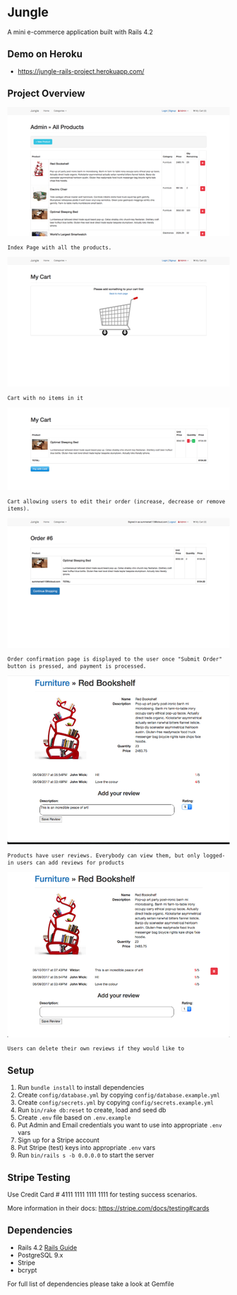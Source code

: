 # Jungle

A mini e-commerce application built with Rails 4.2


## Demo on Heroku

* https://jungle-rails-project.herokuapp.com/

## Project Overview
![](./docs/index.png)

```
Index Page with all the products.
```

![](./docs/empty-cart.png)

```
Cart with no items in it
```

![](./docs/cart.png)

```
Cart allowing users to edit their order (increase, decrease or remove items).

```
![](./docs/confirmed-order.png)

```
Order confirmation page is displayed to the user once "Submit Order" button is pressed, and payment is processed.

```
![](./docs/add-review.png)

```
Products have user reviews. Everybody can view them, but only logged-in users can add reviews for products
```

![](./docs/review-added.png)

```
Users can delete their own reviews if they would like to
```

## Setup

1. Run `bundle install` to install dependencies
2. Create `config/database.yml` by copying `config/database.example.yml`
3. Create `config/secrets.yml` by copying `config/secrets.example.yml`
4. Run `bin/rake db:reset` to create, load and seed db
5. Create `.env` file based on `.env.example`
6. Put Admin and Email credentials you want to use into appropriate `.env` vars
7. Sign up for a Stripe account
8. Put Stripe (test) keys into appropriate `.env` vars
9. Run `bin/rails s -b 0.0.0.0` to start the server

## Stripe Testing

Use Credit Card # 4111 1111 1111 1111 for testing success scenarios.

More information in their docs: <https://stripe.com/docs/testing#cards>

## Dependencies

* Rails 4.2 [Rails Guide](http://guides.rubyonrails.org/v4.2/)
* PostgreSQL 9.x
* Stripe
* bcrypt

For full list of dependencies please take a look at Gemfile
